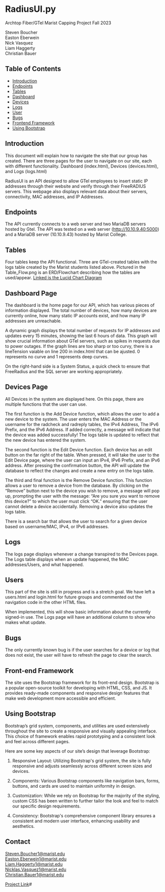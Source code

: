 # RadiusUI.py
Archtop Fiber/GTel Marist Capping Project Fall 2023

Steven Boucher <br>
Easton Eberwein <br>
Nick Vasquez <br>
Liam Haggerty <br>
Christian Bauer

## Table of Contents

- [Introduction](#introduction)
- [Endpoints](#endpoints)
- [Tables](#tables)
- [Dashboard](#dashboard-page)
- [Devices](#devices-page)
- [Logs](#logs-page)
- [User](#users)
- [Bugs](#Bugs)
- [Frontend Framework](#frontend-framework)
- [Using Bootstrap](#using-bootstrap)

## Introduction

This document will explain how to navigate the site that our group has created. There are three pages for the user to navigate on our site, each with different functionality. Dashboard (index.html), Devices (devices.html), and Logs (logs.html) 

RadiusUI is an API designed to allow GTel employees to insert static IP addresses through their website and verify through
their FreeRADIUS servers. This webpage also displays relevant data about their servers, connectivity, MAC addresses, and IP Addresses.

## Endpoints

The API currently connects to a web server and two MariaDB servers hosted by Gtel.
The API was tested on a web server (http://10.10.9.40:5000) and a MariaDB server (10.10.9.43) hosted by Marist College.

## Tables 

Four tables keep the API functional. Three are GTel-created tables with the logs table created by the Marist students listed above. Pictured in the Table_Flow.png is an ERD/Flowchart describing how the tables are used/appear. [Linked is the Lucid Chart Diagram](https://lucid.app/lucidchart/98f36848-a34a-496a-aea1-8b74693481a4/edit?viewport_loc=-435%2C13%2C2602%2C1311%2CzxEJecSUvRbf&invitationId=inv_0f03a49c-5bfb-4f13-b19e-6fabd795f66e)

## Dashboard Page

The dashboard is the home page for our API, which has various pieces of information displayed. The total number of devices, how many devices are currently online, how many static IP accounts exist, and how many IP addresses are unreachable. 

A dynamic graph displays the total number of requests for IP addresses and updates every 15 minutes, showing the last 6 hours of data. This graph will show crucial information about GTel servers, such as spikes in requests due to power outages. If the graph lines are too sharp or too curvy, there is a lineTension vaiable on line 200 in index.html that can be ajusted. 0 represents no curve and 1 represents deep curves.

On the right-hand side is a System Status, a quick check to ensure that FreeRadius and the SQL server are working appropriately.

## Devices Page

All Devices in the system are displayed here.
On this page, there are multiple functions that the user can use.

The first function is the Add Device function, which allows the user to add a new device to the system. The user enters the MAC Address or the username for the radcheck and radreply tables, the IPv4 Address, The IPv6 Prefix, and the IPv6 Address. If added correctly, a message will indicate that the device was added successfully! The logs table is updated to reflect that the new device has entered the system.

The second function is the Edit Device function. Each device has an edit button on the far right of the table. When pressed, it will take the user to the Edit Device page, where the user can input an IPv4, IPv6 Prefix, and an IPv6 address. After pressing the confirmation button, the API will update the database to reflect the changes and create a new entry on the logs table.

The third and final function is the Remove Device function. This function allows a user to remove a device from the database. By clicking on the “Remove” button next to the device you wish to remove, a message will pop up, prompting the user with the message: “Are you sure you want to remove this device?” to which the user must click “OK.” ensuring that the user cannot delete a device accidentally. Removing a device also updates the logs table.

There is a search bar that allows the user to search for a given device based on username/MAC, IPv4, or IPv6 addresses.

## Logs

The logs page displays whenever a change transpired to the Devices page. The Logs table displays when an update happened, the MAC addresses/Users, and what happened. 

## Users

This part of the site is still in progress and is a stretch goal. We have left a users.html and login.html for future groups and commented out the navigation code in the other HTML files.

When implemented, this will show basic information about the currently signed-in use. The Logs page will have an additional column to show who makes what update.

## Bugs

The only currently known bug is if the user searches for a device or log that does not exist, the user will have to refresh the page to clear the search.

## Front-end Framework

The site uses the Bootstrap framework for its front-end design. Bootstrap is a popular open-source toolkit for developing with HTML, CSS, and JS. It provides ready-made components and responsive design features that make web development more accessible and efficient.

## Using Bootstrap

Bootstrap’s grid system, components, and utilities are used extensively throughout the site to create a responsive and visually appealing interface. This choice of framework enables rapid prototyping and a consistent look and feel across different pages.

Here are some key aspects of our site’s design that leverage Bootstrap:

1. Responsive Layout: Utilizing Bootstrap's grid system, the site is fully responsive and adjusts seamlessly across different screen sizes and devices.

2. Components: Various Bootstrap components like navigation bars, forms, buttons, and cards are used to maintain uniformity in design.

3. Customization: While we rely on Bootstrap for the majority of the styling, custom CSS has been written to further tailor the look and feel to match our specific design requirements.

4. Consistency: Bootstrap's comprehensive component library ensures a consistent and modern user interface, enhancing usability and aesthetics.

## Contact

Steven.Boucher1@marist.edu <br>
Easton.Eberwein1@marist.edu <br>
Liam.Haggerty1@marist.edu <br>
Nicklas.Vasquez1@marist.edu <br>
Christian.Bauer1@marist.edu <br>

[Project Link](https://github.com/24Bouchers/Capping)#